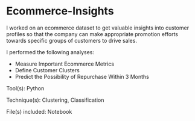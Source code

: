 # Ecommerce-Insights
I worked on an ecommerce dataset to get valuable insights into customer profiles so that the company can make appropriate promotion efforts towards specific groups of customers to drive sales. 

I performed the following analyses:
- Measure Important Ecommerce Metrics
- Define Customer Clusters
- Predict the Possibility of Repurchase Within 3 Months

Tool(s):
Python

Technique(s):
Clustering, Classification

File(s) included:
Notebook
